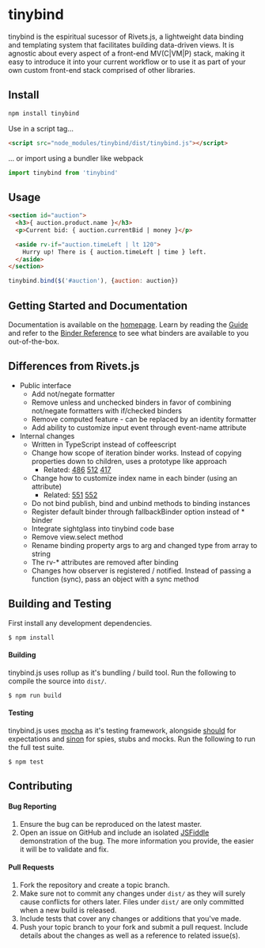 # tinybind

tinybind is the espiritual sucessor of Rivets.js, a lightweight data binding and templating system that facilitates building data-driven views. It is agnostic about every aspect of a front-end MV(C|VM|P) stack, making it easy to introduce it into your current workflow or to use it as part of your own custom front-end stack comprised of other libraries.

## Install

```bash
npm install tinybind
```

Use in a script tag...

```html
<script src="node_modules/tinybind/dist/tinybind.js"></script>
```

... or import using a bundler like webpack

```javascript
import tinybind from 'tinybind'
```


## Usage

```html
<section id="auction">
  <h3>{ auction.product.name }</h3>
  <p>Current bid: { auction.currentBid | money }</p>

  <aside rv-if="auction.timeLeft | lt 120">
    Hurry up! There is { auction.timeLeft | time } left.
  </aside>
</section>
```

```javascript
tinybind.bind($('#auction'), {auction: auction})
```

## Getting Started and Documentation

Documentation is available on the [homepage](http://blikblum.github.io/tinybind/). Learn by reading the [Guide](http://blikblum.github.io/tinybind/docs/guide/) and refer to the [Binder Reference](http://blikblum.github.io/tinybind/docs/reference/) to see what binders are available to you out-of-the-box.

## Differences from Rivets.js

* Public interface
  * Add not/negate formatter
  * Remove unless and unchecked binders in favor of combining not/negate formatters with if/checked binders
  * Remove computed feature - can be replaced by an identity formatter
  * Add ability to customize input event through event-name attribute
* Internal changes
  * Written in TypeScript instead of coffeescript
  * Change how scope of iteration binder works. Instead of copying properties down to children, uses a prototype like approach
    * Related: [486](https://github.com/mikeric/rivets/issues/486) [512](https://github.com/mikeric/rivets/issues/512) [417](https://github.com/mikeric/rivets/pull/417)
  * Change how to customize index name in each binder (using an attribute)
    * Related: [551](https://github.com/mikeric/rivets/issues/551) [552](https://github.com/mikeric/rivets/pull/552)
  * Do not bind publish, bind and unbind methods to binding instances
  * Register default binder through fallbackBinder option instead of * binder
  * Integrate sightglass into tinybind code base
  * Remove view.select method 
  * Rename binding property args to arg and changed type from array to string
  * The rv-* attributes are removed after binding
  * Changes how observer is registered / notified. Instead of passing a function (sync), pass an object with a sync method


## Building and Testing

First install any development dependencies.

```
$ npm install
```

#### Building

tinybind.js uses rollup as it's bundling / build tool. Run the following  to compile the source into `dist/`.

```
$ npm run build
```

#### Testing

tinybind.js uses [mocha](http://visionmedia.github.io/mocha/) as it's testing framework, alongside [should](https://github.com/visionmedia/should.js/) for expectations and [sinon](http://sinonjs.org/) for spies, stubs and mocks. Run the following to run the full test suite.

```
$ npm test
```

## Contributing

#### Bug Reporting

1. Ensure the bug can be reproduced on the latest master.
2. Open an issue on GitHub and include an isolated [JSFiddle](http://jsfiddle.net/) demonstration of the bug. The more information you provide, the easier it will be to validate and fix.

#### Pull Requests

1. Fork the repository and create a topic branch.
3. Make sure not to commit any changes under `dist/` as they will surely cause conflicts for others later. Files under `dist/` are only committed when a new build is released.
4. Include tests that cover any changes or additions that you've made.
5. Push your topic branch to your fork and submit a pull request. Include details about the changes as well as a reference to related issue(s).
